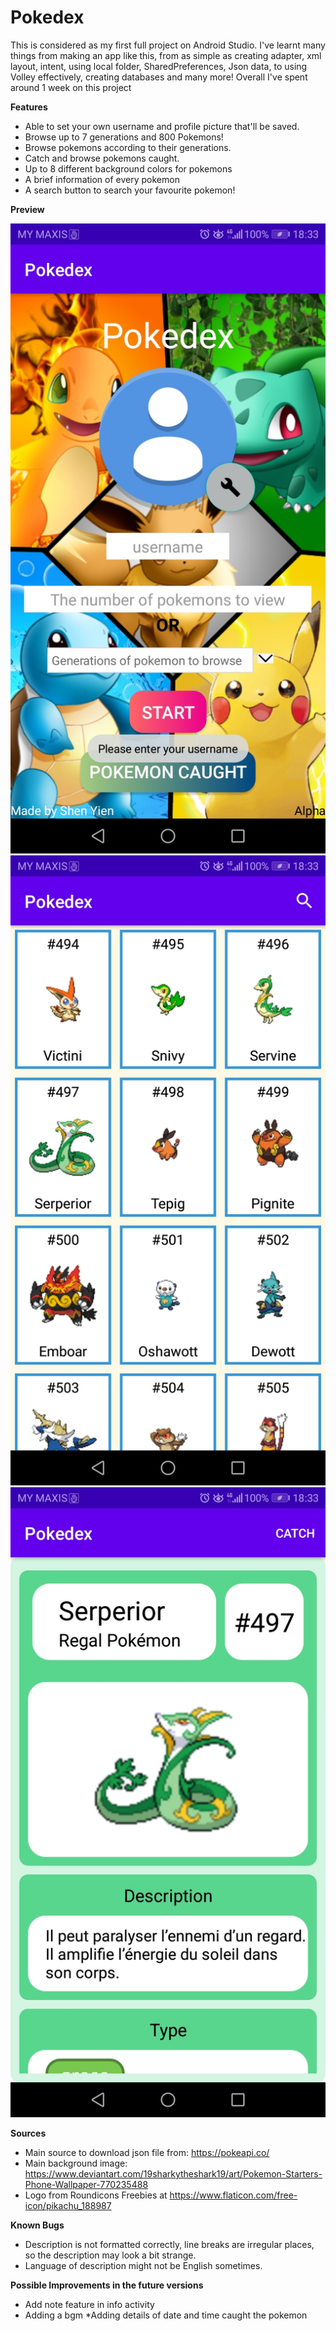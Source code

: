 # Pokedex
This is considered as my first full project on Android Studio. I've learnt many things from making an app like this, from 
as simple as creating adapter, xml layout, intent, using local folder, SharedPreferences, Json data, to using Volley
effectively, creating databases and many more! Overall I've spent around 1 week on this project

**Features**
* Able to set your own username and profile picture that'll be saved.
* Browse up to 7 generations and 800 Pokemons!
* Browse pokemons according to their generations.
* Catch and browse pokemons caught.
* Up to 8 different background colors for pokemons
* A brief information of every pokemon
* A search button to search your favourite pokemon!

**Preview**

![screenshot_1](https://github.com/HohShenYien/Pokedex/blob/master/preview_image/Screenshot_20200622-183303.jpg)
![screenshot_2](https://github.com/HohShenYien/Pokedex/blob/master/preview_image/Screenshot_20200622-183310.jpg)
![screenshot_3](https://github.com/HohShenYien/Pokedex/blob/master/preview_image/Screenshot_20200622-183321.jpg)

**Sources**
* Main source to download json file from: https://pokeapi.co/
* Main background image: https://www.deviantart.com/19sharkytheshark19/art/Pokemon-Starters-Phone-Wallpaper-770235488
* Logo from Roundicons Freebies at https://www.flaticon.com/free-icon/pikachu_188987

**Known Bugs**
* Description is not formatted correctly, line breaks are irregular places, so the description may look a bit strange.
* Language of description might not be English sometimes.

**Possible Improvements in the future versions**
* Add note feature in info activity
* Adding a bgm
*Adding details of date and time caught the pokemon
